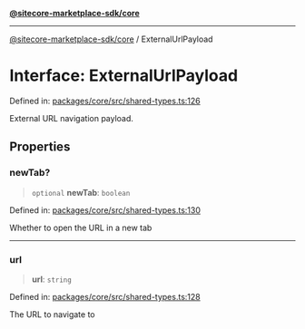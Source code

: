 [**@sitecore-marketplace-sdk/core**](../README.md)

***

[@sitecore-marketplace-sdk/core](../README.md) / ExternalUrlPayload

# Interface: ExternalUrlPayload

Defined in: [packages/core/src/shared-types.ts:126](https://github.com/Sitecore/sitecore-marketplace-sdk/blob/a90ac03b493793ea5a7d42ef9fc0d2eccdf4f1fb/packages/core/src/shared-types.ts#L126)

External URL navigation payload.

## Properties

### newTab?

> `optional` **newTab**: `boolean`

Defined in: [packages/core/src/shared-types.ts:130](https://github.com/Sitecore/sitecore-marketplace-sdk/blob/a90ac03b493793ea5a7d42ef9fc0d2eccdf4f1fb/packages/core/src/shared-types.ts#L130)

Whether to open the URL in a new tab

***

### url

> **url**: `string`

Defined in: [packages/core/src/shared-types.ts:128](https://github.com/Sitecore/sitecore-marketplace-sdk/blob/a90ac03b493793ea5a7d42ef9fc0d2eccdf4f1fb/packages/core/src/shared-types.ts#L128)

The URL to navigate to
